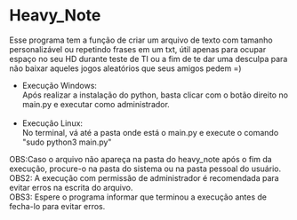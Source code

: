# Heavy_Note

  Esse programa tem a função de criar um arquivo de texto com tamanho personalizável ou repetindo frases em um txt, útil apenas para ocupar espaço no seu HD durante teste de TI ou a fim de te dar uma desculpa para não baixar aqueles jogos aleatórios que seus amigos pedem =)
  
  * Execução Windows:<br>
    Após realizar a instalação do python, basta clicar com o botão direito no main.py e executar como administrador.
    <br><br>
  * Execução Linux:<br>
    No terminal, vá até a pasta onde está o main.py e execute o comando "sudo python3 main.py"

  OBS:Caso o arquivo não apareça na pasta do heavy_note após o fim da execução, procure-o na pasta do sistema ou na pasta pessoal do usuário.<br>
  OBS2: A execução com permissão de administrador é recomendada para evitar erros na escrita do arquivo.<br>
  OBS3: Espere o programa informar que terminou a execução antes de fecha-lo para evitar erros.

